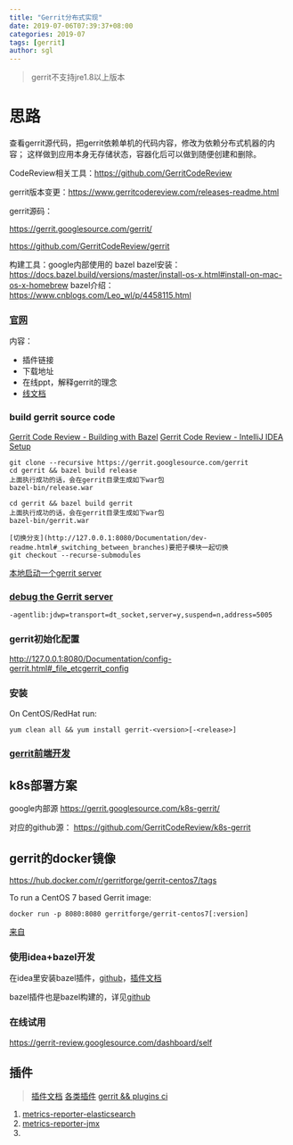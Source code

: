 ```yaml
---
title: "Gerrit分布式实现"
date: 2019-07-06T07:39:37+08:00
categories: 2019-07
tags: [gerrit]
author: sgl
---
```


> gerrit不支持jre1.8以上版本

思路
====
查看gerrit源代码，把gerrit依赖单机的代码内容，修改为依赖分布式机器的内容；
这样做到应用本身无存储状态，容器化后可以做到随便创建和删除。

CodeReview相关工具：https://github.com/GerritCodeReview

gerrit版本变更：https://www.gerritcodereview.com/releases-readme.html

gerrit源码：

https://gerrit.googlesource.com/gerrit/

https://github.com/GerritCodeReview/gerrit

构建工具：google内部使用的 bazel
bazel安装：https://docs.bazel.build/versions/master/install-os-x.html#install-on-mac-os-x-homebrew
bazel介绍：https://www.cnblogs.com/Leo_wl/p/4458115.html

### [官网](https://www.gerritcodereview.com/)
内容：
+ 插件链接
+ 下载地址
+ 在线ppt，解释gerrit的理念
+ [线文档](https://gerrit-review.googlesource.com/Documentation/index.html)

### build gerrit source code

[Gerrit Code Review - Building with Bazel](http://127.0.0.1:8080/Documentation/dev-bazel.html#installation)
[Gerrit Code Review - IntelliJ IDEA Setup](http://127.0.0.1:8080/Documentation/dev-intellij.html)

    git clone --recursive https://gerrit.googlesource.com/gerrit
    cd gerrit && bazel build release
    上面执行成功的话，会在gerrit目录生成如下war包
    bazel-bin/release.war
    
    cd gerrit && bazel build gerrit
    上面执行成功的话，会在gerrit目录生成如下war包
    bazel-bin/gerrit.war
    
    [切换分支](http://127.0.0.1:8080/Documentation/dev-readme.html#_switching_between_branches)要把子模块一起切换
    git checkout --recurse-submodules
    
[本地启动一个gerrit server](http://127.0.0.1:8080/Documentation/dev-readme.html#_local_server)


### [debug the Gerrit server](http://127.0.0.1:8080/Documentation/dev-readme.html#run_daemon)  

    -agentlib:jdwp=transport=dt_socket,server=y,suspend=n,address=5005
  
    
### gerrit初始化配置

http://127.0.0.1:8080/Documentation/config-gerrit.html#_file_etcgerrit_config    
    
### 安装

On CentOS/RedHat run:

    yum clean all && yum install gerrit-<version>[-<release>]


### [gerrit前端开发](/blog/2019/11/10/gerrit前端开发/)


k8s部署方案
----
google内部源
https://gerrit.googlesource.com/k8s-gerrit/

对应的github源：
https://github.com/GerritCodeReview/k8s-gerrit

gerrit的docker镜像
----
https://hub.docker.com/r/gerritforge/gerrit-centos7/tags

To run a CentOS 7 based Gerrit image:

    docker run -p 8080:8080 gerritforge/gerrit-centos7[:version]
    
[来自](https://gerrit.googlesource.com/gerrit)    

### 使用idea+bazel开发

在idea里安装bazel插件，[github](https://ij.bazel.build/)，[插件文档](https://ij.bazel.build/)

bazel插件也是bazel构建的，详见[github](https://ij.bazel.build/)

### 在线试用
https://gerrit-review.googlesource.com/dashboard/self

插件
----
> [插件文档](https://gerrit-documentation.storage.googleapis.com/Documentation/3.0.3/config-plugins.html)
> [各类插件](https://gerrit.googlesource.com/plugins/)
> [gerrit && plugins ci](https://gerrit-ci.gerritforge.com/)

1. [metrics-reporter-elasticsearch](https://gerrit.googlesource.com/plugins%2Fmetrics-reporter-elasticsearch)
2. [metrics-reporter-jmx](https://gerrit.googlesource.com/plugins%2Fmetrics-reporter-jmx)
3. []()
